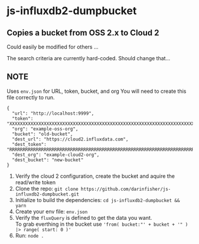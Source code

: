 # js-influxdb2-dumpbucket

## Copies a bucket from OSS 2.x to Cloud 2
Could easily be modified for others ...

The search criteria are currently hard-coded.
Should change that...

## NOTE
Uses `env.json` for URL, token, bucket, and org
You will need to create this file correctly to run.
```
{
  "url": "http://localhost:9999",
  "token": "XXXXXXXXXXXXXXXXXXXXXXXXXXXXXXXXXXXXXXXXXXXXXXXXXXXXXXXXXXXXXXXXXXXXXXXXXXXXXXXXXXXXXXX",
  "org": "example-oss-org",
  "bucket": "old-bucket",
  "dest_url": "https://cloud2.influxdata.com",
  "dest_token": "RRRRRRRRRRRRRRRRRRRRRRRRRRRRRRRRRRRRRRRRRRRRRRRRRRRRRRRRRRRRRRRRRRRRRRRRRRRRRRRRRRRRRRR",
  "dest_org": "example-cloud2-org",
  "dest_bucket": "new-bucket"
}
```
1. Verify the cloud 2 configuration, create the bucket and aquire the read/write token
2. Clone the repo: `git clone https://github.com/darinfisher/js-influxdb2-dumpbucket.git`
3. Initialize to build the dependencies: `cd js-influxdb2-dumpbucket && yarn`
4. Create your env file: `env.json`
5. Verify the `fluxQuery` is defined to get the data you want.  
   To grab everthing in the bucket use `'from( bucket:"' + bucket + '" ) |> range( start: 0 )'`
6. Run: `node .`




